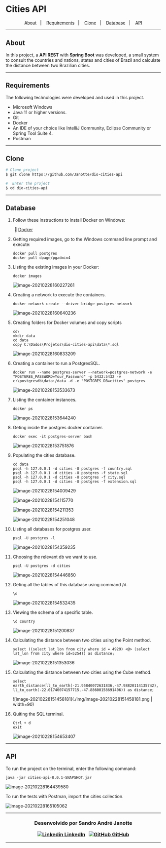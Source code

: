 # Cities API
<p align="center">
  <a href="https://github.com/Janotte/dio-cities-api#about">About</a>&nbsp;&nbsp;&nbsp;|&nbsp;&nbsp;&nbsp;
  <a href="https://github.com/Janotte/dio-cities-api#requirements">Requirements</a>&nbsp;&nbsp;&nbsp;|&nbsp;&nbsp;&nbsp;
  <a href="https://github.com/Janotte/dio-cities-api#clone">Clone</a>&nbsp;&nbsp;&nbsp;|&nbsp;&nbsp;&nbsp;
  <a href="https://github.com/Janotte/dio-cities-api#database">Database</a>&nbsp;&nbsp;&nbsp;|&nbsp;&nbsp;&nbsp;
  <a href="https://github.com/Janotte/dio-cities-api#api">API</a>
</p>


---

## About

In this project, a **API REST** with **Spring Boot** was developed, a small system to consult the countries and nations, states and cities of Brazil and calculate the distance between two Brazilian cities.

---

## Requirements

The following technologies were developed and used in this project.

- Microsoft Windows
- Java 11 or higher versions.
- Git
- Docker
- An IDE of your choice like IntelliJ Community, Eclipse Community or Spring Tool Suite 4.
- Postman

---

## Clone

```bash
# Clone project
$ git clone https://github.com/Janotte/dio-cities-api

#  Enter the project
$ cd dio-cities-api
```

---

## Database

 1. Follow these instructions to install Docker on Windows:

    ​	:whale: [Docker](https://docs.docker.com/docker-for-windows/install/)

    

 2. Getting required images, go to  the Windows command line prompt and execute:

    ```basic
    docker pull postgres
    docker pull dpage/pgadmin4
    ```

    

 3. Listing the existing images in your Docker:

    ```basic
    docker images
    ```

    ![image-20210228160227261](./img/image-20210228160227261.png)

 4. Creating a network to execute the containers.

    ```basic
    docker network create --driver bridge postgres-network
    ```

    ![image-20210228160640236](./img/image-20210228160640236.png)

 5. Creating folders for Docker volumes and copy scripts

    ```basic
    cd\
    mkdir data
    cd data
    copy C:\Dados\Projetos\dio-cities-api\data\*.sql
    ```

    ![image-20210228160833209](./img/image-20210228160833209.png)

 6. Creating a container to run a PostgresSQL.

    ```basic
    docker run --name postgres-server --network=postgres-network -e "POSTGRES_PASSWORD=Your_Password" -p 5432:5432 -v c:\postgresdb\data:/data -d -e "POSTGRES_DB=cities" postgres
    ```

    ![image-20210228153533673](./img/image-20210228153533673.png)

    

 7. Listing the container instances.

    ```basic
    docker ps
    ```

    ![image-20210228153644240](./img/image-20210228153644240.png)

 8. Geting inside the postgres docker container.

    ```basic
    docker exec -it postgres-server bash
    ```

    ![image-20210228153751876](./img/image-20210228153751876.png)

 9. Populating the cities database.

    ```basic
    cd data
    psql -h 127.0.0.1 -d cities -U postgres -f country.sql
    psql -h 127.0.0.1 -d cities -U postgres -f state.sql
    psql -h 127.0.0.1 -d cities -U postgres -f city.sql
    psql -h 127.0.0.1 -d cities -U postgres -f extension.sql
    ```

    ![image-20210228154009429](./img/image-20210228154009429.png)

    ![image-20210228154115770](./img/image-20210228154115770.png)

    ![image-20210228154211353](./img/image-20210228154211353.png)

    ![image-20210228154251048](./img/image-20210228154251048.png)

 10. Listing all databases for postgres user.

     ```basic
     psql -U postgres -l
     ```

     ![image-20210228154359235](./img/image-20210228154359235.png)

 11. Choosing the relevant db we want to use.

     ```basic
     psql -U postgres -d cities
     ```

     ![image-20210228154446850](./img/image-20210228154446850.png)

 12. Geting all the tables of this database using command /d.

     ```basic
     \d
     ```

     ![image-20210228154532435](./img/image-20210228154532435.png)

 13. Viewing the schema of a specific table.

     ```basic
     \d country
     ```

     ![image-20210228151200837](./img/image-20210228151200837.png)

 14. Calculating the distance between two cities using the Point method.

     ```basic
     select ((select lat_lon from city where id = 4929) <@> (select lat_lon from city where id=5254)) as distance;
     ```

     ![image-20210228151353036](./img/image-20210228151353036.png)

 15. Calculating the distance between two cities using the Cube method.

     ```basic
     select earth_distance(ll_to_earth(-21.95840072631836,-47.98820114135742), ll_to_earth(-22.01740074157715,-47.88600158691406)) as distance;
     ```

     ![image-20210228151458181](./img/image-20210228151458181.png | width=90)

 16. Quiting the SQL terminal.

     ```basic
     Ctrl + d
     exit
     ```

     ![image-20210228154653407](./img/image-20210228154653407.png)

---

 ## API

To run the project on the terminal, enter the following command:

```
java -jar cities-api-0.0.1-SNAPSHOT.jar
```

![image-20210228164439580](./img/image-20210228164439580.png)


To run the tests with Postman, import the cities collection.

![image-20210228165105062](./img/image-20210228165105062.png)

---

<h3 align="center">
  Desenvolvido por Sandro André Janotte
  <br/>

  <a align="center">

   [![Linkedin](https://i.stack.imgur.com/gVE0j.png) LinkedIn](https://www.linkedin.com/in/sandro-andr%C3%A9-janotte-2b022450/)
&nbsp;
  [![GitHub](https://i.stack.imgur.com/tskMh.png) GitHub](https://github.com/janotte)
  </a>
</h3>

---
